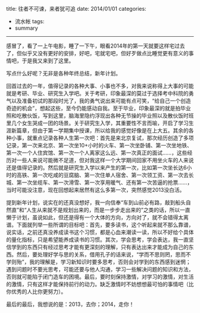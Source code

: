 title: 往者不可谏，来者犹可追
date: 2014/01/01
categories: 
- 流水帐
tags: 
- summary
---



感冒了，看了一上午电影，睡了一下午，眼看2014年的第一天就要这样宅过去了，但似乎又没有更好的安排，好吧，宅就宅吧，但好歹做点比睡觉更有意义的事情吧，于是我又来到了这里。

写点什么好呢？无非是各种年终总结，新年计划。

回首过去的一年，值得记录的各种大事、小事也不多，对我来说称得上大事的可能就是考研、毕业、研究生入学吧。关于考研，印象最深的莫过于选择考中科院的勇气以及准备初试的那段时光了，我的勇气说出来可能有点可笑，“给自己一个创造奇迹的机会”，想起这些，至今仍能感动自我。至于毕业，印象最深的就是拍毕业照和吃散伙饭，写到这里，脑海里隐约浮现出各种无节操的毕业照以及散伙饭时班里几个女生哭成一团的场景。关于研究生入学，其重要性不言而喻，开启了学习生涯新篇章，但由于第一学期集中授课，所以给我的感觉好像是在上大五。其余的各种小事，就重点记录各种人生第一次吧：首先是来北京复试，那次经历创造了多项记录，第一次来北京、第一次坐10+小时的火车、第一次坐卧铺、第一次坐地铁、第一次一个人住宾馆、第一次一个人离家这么远、第一次真正的面试……，这些经历对一些人来说可能微不足道，但对我这样一个大学期间回家不用坐火车的人来说还是值得记录的。然后就是研究生入学以来产生的第一次，比如第一次坐长达6小时的高铁、第一次吃咸的豆腐脑、第一次住单人宿舍、第一次领工资、第一次去长城、第一次坐缆车、第一次滑雪、第一次享用暖气、还有第一次苦逼的抢票……，当时可能没注意，现在回想起来居然有这么多第一次，突然感觉2013没白活。

提到新年计划，说实在的还真没想好，我一向信奉“车到山前必有路，敲到船头自然直”和“人生从来就不是规划出来的，而是一步步走出来的”之类的话，所以一直懒于计划，虽说如此，但还是得有一个大体的方向，方向对了，就不会错得太离谱。下面就列举一些所谓的目标吧：首先，要多读书，这个听起来就不那么靠谱，说实话，之前还真没养成读书这个习惯，都是心血来潮读一读，所以不好给个具体的量化指标，只是希望能养成读书的习惯。其次，学会思考，学会表达，我一直坚信学到的东西只有经过思考才能有更深刻的理解，只有表达出来才能成为自己的东西。然后，要处理好学与思的关系，借用孔子的话来说，“学而不思则罔，思而不学则殆”，我的理解是，学习新知识时要多思考，否则会对学到的东西感到迷惘；遇到问题时不要光思考，可能还要与他人沟通，学习一些解决问题的知识和方法，否则就可能陷于闭门造车的困境。最后，要时刻保持激情，对学习的激情，对生活的激情，只有这样才能保持前行的动力。缺乏激情时不妨想想最可怕的事情吧（比你优秀的人比你更努力）。

最后的最后，我想说的是：2013，去你；2014，走你！



